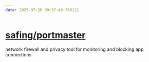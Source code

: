 ```yaml
---
date: 2025-07-26 09:37:43.366121
---
```


# [safing/portmaster](https://github.com/safing/portmaster)

network firewall and privacy tool for monitoring and blocking app connections